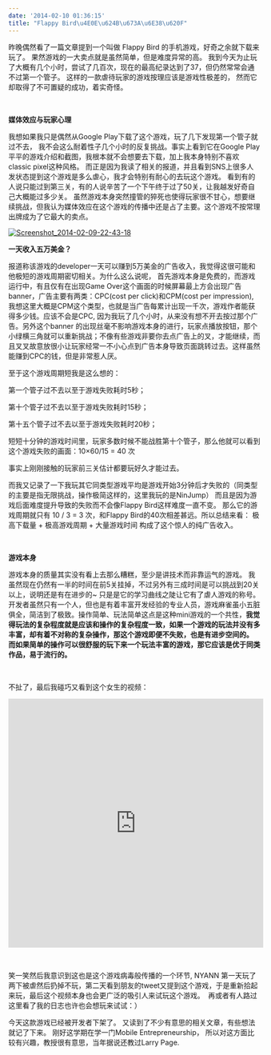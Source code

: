 ```yaml
---
date: '2014-02-10 01:36:15'
title: "Flappy Bird\u4E0E\u624B\u673A\u6E38\u620F"
---
```


昨晚偶然看了一篇文章提到一个叫做 Flappy Bird 的手机游戏，好奇之余就下载来玩了。 果然游戏的一大卖点就是虽然简单，但是难度异常的高。 我到今天为止玩了大概有几个小时，尝试了几百次，现在的最高纪录达到了37，但仍然常常会通不过第一个管子。 这样的一款虐待玩家的游戏按理应该是游戏性极差的， 然而它却取得了不可置疑的成功，着实奇怪。

 

**媒体效应与玩家心理**

我想如果我只是偶然从Google Play下载了这个游戏，玩了几下发现第一个管子就过不去， 我不会这么耐着性子几个小时的反复挑战。事实上看到它在Google Play平平的游戏介绍和截图，我根本就不会想要去下载，加上我本身特别不喜欢classic pixel这种风格。 而正是因为我读了相关的报道，并且看到SNS上很多人发状态提到这个游戏是多么虐心，我才会特别有耐心的去玩这个游戏。 看到有的人说只能过到第三关，有的人说辛苦了一个下午终于过了50关，让我越发好奇自己大概能过多少关。 虽然游戏本身突然撞管的猝死也使得玩家很不甘心，想要继续挑战，但我认为媒体效应在这个游戏的传播中还是占了主要。这个游戏不按常理出牌成为了它最大的卖点。

[![Screenshot_2014-02-09-22-43-18](/content/images/uploads/2014/02/Screenshot_2014-02-09-22-43-18-168x300.png)](/content/images/uploads/2014/02/Screenshot_2014-02-09-22-43-18.png)

**一天收入五万美金？**

报道称该游戏的developer一天可以赚到5万美金的广告收入，我觉得这很可能和他极短的游戏周期密切相关。为什么这么说呢， 首先游戏本身是免费的，而游戏运行中，有且仅有在出现Game Over这个画面的时候屏幕最上方会出现广告banner，广告主要有两类：CPC(cost per click)和CPM(cost per impression), 我想这里大概是CPM这个类型，也就是当广告每累计出现一千次，游戏作者能获得多少钱。应该不会是CPC, 因为我玩了几个小时，从来没有想不开去按过那个广告。另外这个banner 的出现丝毫不影响游戏本身的进行，玩家点播放按钮，那个小绿横三角就可以重新挑战；不像有些游戏非要你去点广告上的叉，才能继续，而且叉叉故意放很小让玩家经常一不小心点到广告本身导致页面跳转过去。这样虽然能赚到CPC的钱，但是非常惹人厌。

至于这个游戏周期短我是这么想的：

第一个管子过不去以至于游戏失败耗时5秒；

第十个管子过不去以至于游戏失败耗时15秒；

第十五个管子过不去以至于游戏失败耗时20秒；

短短十分钟的游戏时间里，玩家多数时候不能战胜第十个管子，那么他就可以看到这个游戏失败的画面：10×60/15 = 40 次

事实上刚刚接触的玩家前三关估计都要玩好久才能过去。

而我又记录了一下我玩其它同类型游戏平均是游戏开始3分钟后才失败的（同类型的主要是指无限挑战，操作极简这样的，这里我玩的是NinJump） 而且是因为游戏后面难度提升导致的失败而不会像Flappy Bird这样难度一直不变。 那么它的游戏周期就只有 10 / 3 = 3 次，和Flappy Bird的40次相差甚远。所以总结来看： 极高下载量 + 极高游戏周期 + 大量游戏时间 构成了这个惊人的纯广告收入。

 

**游戏本身**

游戏本身的质量其实没有看上去那么糟糕，至少是讲技术而非靠运气的游戏。 我虽然现在仍然有一半的时间在前5关挂掉，不过另外有三成时间是可以挑战到20关以上，说明还是有在进步的~ 只是是它的学习曲线之陡让它有了虐人游戏的称号。 开发者虽然只有一个人，但也是有着丰富开发经验的专业人员，游戏麻雀虽小五脏俱全，简洁到了极致。操作简单、玩法简单这点是这种mini游戏的一个共性，**我觉得玩法的复杂程度就是应该和操作的复杂程度一致，如果一个游戏的玩法并没有多丰富，却有着不对称的复杂操作，那这个游戏即便不失败，也是有进步空间的。 而如果简单的操作可以很舒服的玩下来一个玩法丰富的游戏，那它应该是优于同类作品，易于流行的。**

 

不扯了，最后我碰巧又看到这个女生的视频：  
<iframe allowfullscreen="" frameborder="0" height="498" src="http://player.youku.com/embed/XNjcwMTg3NDgw" width="510"></iframe>

 

笑一笑然后我意识到这也是这个游戏病毒般传播的一个环节, NYANN 第一天玩了两下被虐然后扔掉不玩，第二天看到朋友的tweet又提到这个游戏，于是重新拾起来玩，最后这个视频本身也会更广泛的吸引人来试玩这个游戏。  再或者有人路过这里看了我的日志也许也会想玩来试试：）

今天这款游戏已经被开发者下架了。 又读到了不少有意思的相关文章，有些想法就记了下来。 刚好这学期在学一门Mobile Entrepreneurship， 所以对这方面比较有兴趣，教授很有意思，当年据说还教过Larry Page.

 



